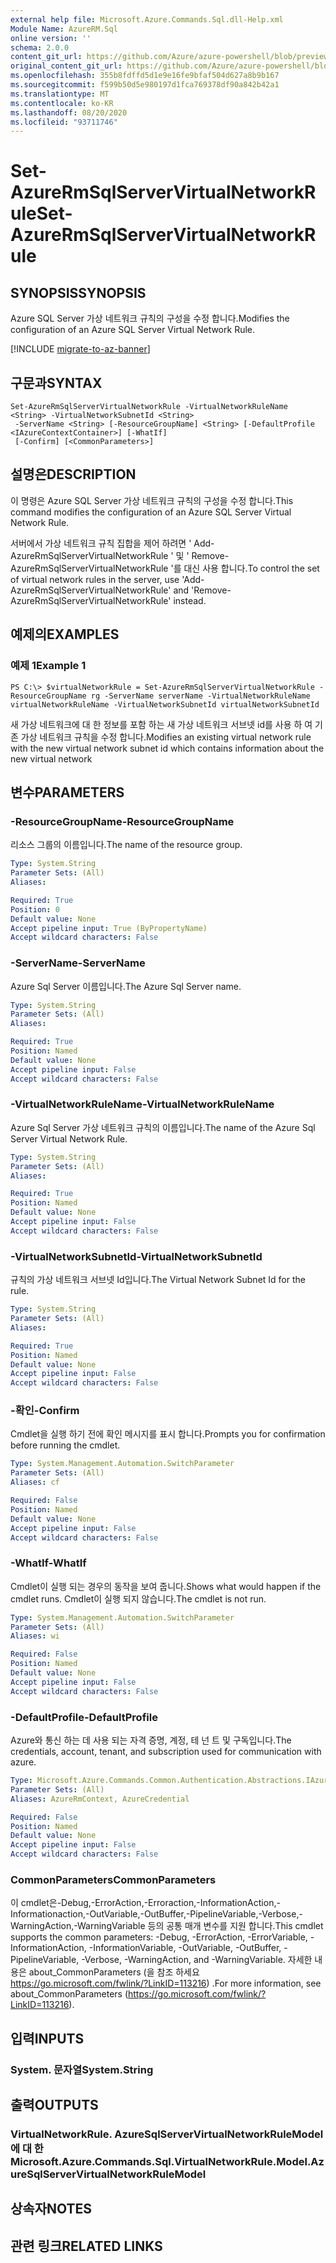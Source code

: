 ```yaml
---
external help file: Microsoft.Azure.Commands.Sql.dll-Help.xml
Module Name: AzureRM.Sql
online version: ''
schema: 2.0.0
content_git_url: https://github.com/Azure/azure-powershell/blob/preview/src/ResourceManager/Sql/Commands.Sql/help/Set-AzureRmSqlServerVirtualNetworkRule.md
original_content_git_url: https://github.com/Azure/azure-powershell/blob/preview/src/ResourceManager/Sql/Commands.Sql/help/Set-AzureRmSqlServerVirtualNetworkRule.md
ms.openlocfilehash: 355b8fdffd5d1e9e16fe9bfaf504d627a8b9b167
ms.sourcegitcommit: f599b50d5e980197d1fca769378df90a842b42a1
ms.translationtype: MT
ms.contentlocale: ko-KR
ms.lasthandoff: 08/20/2020
ms.locfileid: "93711746"
---
```

# <span data-ttu-id="7d155-101">Set-AzureRmSqlServerVirtualNetworkRule</span><span class="sxs-lookup"><span data-stu-id="7d155-101">Set-AzureRmSqlServerVirtualNetworkRule</span></span>

## <span data-ttu-id="7d155-102">SYNOPSIS</span><span class="sxs-lookup"><span data-stu-id="7d155-102">SYNOPSIS</span></span>
<span data-ttu-id="7d155-103">Azure SQL Server 가상 네트워크 규칙의 구성을 수정 합니다.</span><span class="sxs-lookup"><span data-stu-id="7d155-103">Modifies the configuration of an Azure SQL Server Virtual Network Rule.</span></span>

[!INCLUDE [migrate-to-az-banner](../../includes/migrate-to-az-banner.md)]

## <span data-ttu-id="7d155-104">구문과</span><span class="sxs-lookup"><span data-stu-id="7d155-104">SYNTAX</span></span>

```
Set-AzureRmSqlServerVirtualNetworkRule -VirtualNetworkRuleName <String> -VirtualNetworkSubnetId <String>
 -ServerName <String> [-ResourceGroupName] <String> [-DefaultProfile <IAzureContextContainer>] [-WhatIf]
 [-Confirm] [<CommonParameters>]
```

## <span data-ttu-id="7d155-105">설명은</span><span class="sxs-lookup"><span data-stu-id="7d155-105">DESCRIPTION</span></span>
<span data-ttu-id="7d155-106">이 명령은 Azure SQL Server 가상 네트워크 규칙의 구성을 수정 합니다.</span><span class="sxs-lookup"><span data-stu-id="7d155-106">This command modifies the configuration of an Azure SQL Server Virtual Network Rule.</span></span>


<span data-ttu-id="7d155-107">서버에서 가상 네트워크 규칙 집합을 제어 하려면 ' Add-AzureRmSqlServerVirtualNetworkRule ' 및 ' Remove-AzureRmSqlServerVirtualNetworkRule '를 대신 사용 합니다.</span><span class="sxs-lookup"><span data-stu-id="7d155-107">To control the set of virtual network rules in the server, use 'Add-AzureRmSqlServerVirtualNetworkRule' and 'Remove-AzureRmSqlServerVirtualNetworkRule' instead.</span></span>

## <span data-ttu-id="7d155-108">예제의</span><span class="sxs-lookup"><span data-stu-id="7d155-108">EXAMPLES</span></span>

### <span data-ttu-id="7d155-109">예제 1</span><span class="sxs-lookup"><span data-stu-id="7d155-109">Example 1</span></span>
```
PS C:\> $virtualNetworkRule = Set-AzureRmSqlServerVirtualNetworkRule -ResourceGroupName rg -ServerName serverName -VirtualNetworkRuleName virtualNetworkRuleName -VirtualNetworkSubnetId virtualNetworkSubnetId
```

<span data-ttu-id="7d155-110">새 가상 네트워크에 대 한 정보를 포함 하는 새 가상 네트워크 서브넷 id를 사용 하 여 기존 가상 네트워크 규칙을 수정 합니다.</span><span class="sxs-lookup"><span data-stu-id="7d155-110">Modifies an existing virtual network rule with the new virtual network subnet id which contains information about the new virtual network</span></span>

## <span data-ttu-id="7d155-111">변수</span><span class="sxs-lookup"><span data-stu-id="7d155-111">PARAMETERS</span></span>

### <span data-ttu-id="7d155-112">-ResourceGroupName</span><span class="sxs-lookup"><span data-stu-id="7d155-112">-ResourceGroupName</span></span>
<span data-ttu-id="7d155-113">리소스 그룹의 이름입니다.</span><span class="sxs-lookup"><span data-stu-id="7d155-113">The name of the resource group.</span></span>

```yaml
Type: System.String
Parameter Sets: (All)
Aliases: 

Required: True
Position: 0
Default value: None
Accept pipeline input: True (ByPropertyName)
Accept wildcard characters: False
```

### <span data-ttu-id="7d155-114">-ServerName</span><span class="sxs-lookup"><span data-stu-id="7d155-114">-ServerName</span></span>
<span data-ttu-id="7d155-115">Azure Sql Server 이름입니다.</span><span class="sxs-lookup"><span data-stu-id="7d155-115">The Azure Sql Server name.</span></span>

```yaml
Type: System.String
Parameter Sets: (All)
Aliases: 

Required: True
Position: Named
Default value: None
Accept pipeline input: False
Accept wildcard characters: False
```

### <span data-ttu-id="7d155-116">-VirtualNetworkRuleName</span><span class="sxs-lookup"><span data-stu-id="7d155-116">-VirtualNetworkRuleName</span></span>
<span data-ttu-id="7d155-117">Azure Sql Server 가상 네트워크 규칙의 이름입니다.</span><span class="sxs-lookup"><span data-stu-id="7d155-117">The name of the Azure Sql Server Virtual Network Rule.</span></span>

```yaml
Type: System.String
Parameter Sets: (All)
Aliases: 

Required: True
Position: Named
Default value: None
Accept pipeline input: False
Accept wildcard characters: False
```

### <span data-ttu-id="7d155-118">-VirtualNetworkSubnetId</span><span class="sxs-lookup"><span data-stu-id="7d155-118">-VirtualNetworkSubnetId</span></span>
<span data-ttu-id="7d155-119">규칙의 가상 네트워크 서브넷 Id입니다.</span><span class="sxs-lookup"><span data-stu-id="7d155-119">The Virtual Network Subnet Id for the rule.</span></span>

```yaml
Type: System.String
Parameter Sets: (All)
Aliases: 

Required: True
Position: Named
Default value: None
Accept pipeline input: False
Accept wildcard characters: False
```

### <span data-ttu-id="7d155-120">-확인</span><span class="sxs-lookup"><span data-stu-id="7d155-120">-Confirm</span></span>
<span data-ttu-id="7d155-121">Cmdlet을 실행 하기 전에 확인 메시지를 표시 합니다.</span><span class="sxs-lookup"><span data-stu-id="7d155-121">Prompts you for confirmation before running the cmdlet.</span></span>

```yaml
Type: System.Management.Automation.SwitchParameter
Parameter Sets: (All)
Aliases: cf

Required: False
Position: Named
Default value: None
Accept pipeline input: False
Accept wildcard characters: False
```

### <span data-ttu-id="7d155-122">-WhatIf</span><span class="sxs-lookup"><span data-stu-id="7d155-122">-WhatIf</span></span>
<span data-ttu-id="7d155-123">Cmdlet이 실행 되는 경우의 동작을 보여 줍니다.</span><span class="sxs-lookup"><span data-stu-id="7d155-123">Shows what would happen if the cmdlet runs.</span></span>
<span data-ttu-id="7d155-124">Cmdlet이 실행 되지 않습니다.</span><span class="sxs-lookup"><span data-stu-id="7d155-124">The cmdlet is not run.</span></span>

```yaml
Type: System.Management.Automation.SwitchParameter
Parameter Sets: (All)
Aliases: wi

Required: False
Position: Named
Default value: None
Accept pipeline input: False
Accept wildcard characters: False
```

### <span data-ttu-id="7d155-125">-DefaultProfile</span><span class="sxs-lookup"><span data-stu-id="7d155-125">-DefaultProfile</span></span>
<span data-ttu-id="7d155-126">Azure와 통신 하는 데 사용 되는 자격 증명, 계정, 테 넌 트 및 구독입니다.</span><span class="sxs-lookup"><span data-stu-id="7d155-126">The credentials, account, tenant, and subscription used for communication with azure.</span></span>

```yaml
Type: Microsoft.Azure.Commands.Common.Authentication.Abstractions.IAzureContextContainer
Parameter Sets: (All)
Aliases: AzureRmContext, AzureCredential

Required: False
Position: Named
Default value: None
Accept pipeline input: False
Accept wildcard characters: False
```

### <span data-ttu-id="7d155-127">CommonParameters</span><span class="sxs-lookup"><span data-stu-id="7d155-127">CommonParameters</span></span>
<span data-ttu-id="7d155-128">이 cmdlet은-Debug,-ErrorAction,-Erroraction,-InformationAction,-Informationaction,-OutVariable,-OutBuffer,-PipelineVariable,-Verbose,-WarningAction,-WarningVariable 등의 공통 매개 변수를 지원 합니다.</span><span class="sxs-lookup"><span data-stu-id="7d155-128">This cmdlet supports the common parameters: -Debug, -ErrorAction, -ErrorVariable, -InformationAction, -InformationVariable, -OutVariable, -OutBuffer, -PipelineVariable, -Verbose, -WarningAction, and -WarningVariable.</span></span> <span data-ttu-id="7d155-129">자세한 내용은 about_CommonParameters (을 참조 하세요 https://go.microsoft.com/fwlink/?LinkID=113216) .</span><span class="sxs-lookup"><span data-stu-id="7d155-129">For more information, see about_CommonParameters (https://go.microsoft.com/fwlink/?LinkID=113216).</span></span>

## <span data-ttu-id="7d155-130">입력</span><span class="sxs-lookup"><span data-stu-id="7d155-130">INPUTS</span></span>

### <span data-ttu-id="7d155-131">System. 문자열</span><span class="sxs-lookup"><span data-stu-id="7d155-131">System.String</span></span>

## <span data-ttu-id="7d155-132">출력</span><span class="sxs-lookup"><span data-stu-id="7d155-132">OUTPUTS</span></span>

### <span data-ttu-id="7d155-133">VirtualNetworkRule. AzureSqlServerVirtualNetworkRuleModel에 대 한</span><span class="sxs-lookup"><span data-stu-id="7d155-133">Microsoft.Azure.Commands.Sql.VirtualNetworkRule.Model.AzureSqlServerVirtualNetworkRuleModel</span></span>

## <span data-ttu-id="7d155-134">상속자</span><span class="sxs-lookup"><span data-stu-id="7d155-134">NOTES</span></span>

## <span data-ttu-id="7d155-135">관련 링크</span><span class="sxs-lookup"><span data-stu-id="7d155-135">RELATED LINKS</span></span>


